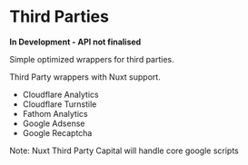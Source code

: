 # Third Parties

**In Development - API not finalised**

Simple optimized wrappers for third parties.

Third Party wrappers with Nuxt support.

- Cloudflare Analytics
- Cloudflare Turnstile
- Fathom Analytics
- Google Adsense
- Google Recaptcha

Note: Nuxt Third Party Capital will handle core google scripts
